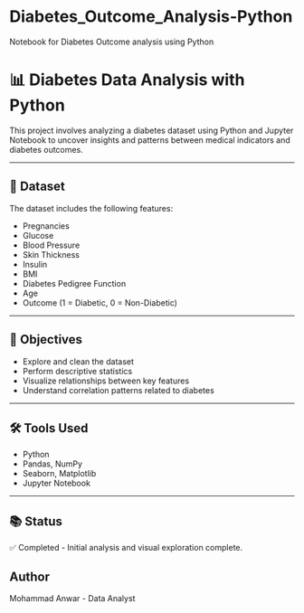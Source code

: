 # Diabetes_Outcome_Analysis-Python
Notebook for Diabetes Outcome analysis using Python
# 📊 Diabetes Data Analysis with Python

This project involves analyzing a diabetes dataset using Python and Jupyter Notebook to uncover insights and patterns between medical indicators and diabetes outcomes.

---

## 📁 Dataset
The dataset includes the following features:
- Pregnancies
- Glucose
- Blood Pressure
- Skin Thickness
- Insulin
- BMI
- Diabetes Pedigree Function
- Age
- Outcome (1 = Diabetic, 0 = Non-Diabetic)

---

## 🎯 Objectives
- Explore and clean the dataset
- Perform descriptive statistics
- Visualize relationships between key features
- Understand correlation patterns related to diabetes

---

## 🛠️ Tools Used
- Python
- Pandas, NumPy
- Seaborn, Matplotlib
- Jupyter Notebook

---

## 📚 Status
✅ Completed - Initial analysis and visual exploration complete.

## Author
Mohammad Anwar - Data Analyst
